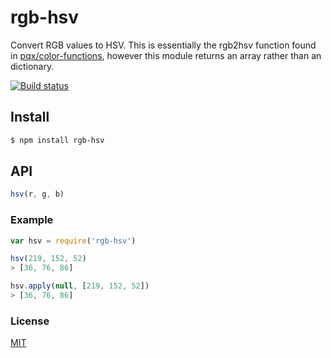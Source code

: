 # rgb-hsv

Convert RGB values to HSV. This is essentially the rgb2hsv function found in [pqx/color-functions](https://github.com/pqx/color-functions), however this module returns an array rather than an dictionary.

[![Build status](https://travis-ci.org/michaelrhodes/rgb-hsv.svg?branch=master)](https://travis-ci.org/michaelrhodes/rgb-hsv)

## Install
```sh
$ npm install rgb-hsv
```

## API
```js
hsv(r, g, b)
```

### Example
``` js
var hsv = require('rgb-hsv')

hsv(219, 152, 52)
> [36, 76, 86]

hsv.apply(null, [219, 152, 52])
> [36, 76, 86]
```

### License
[MIT](http://opensource.org/licenses/MIT)
